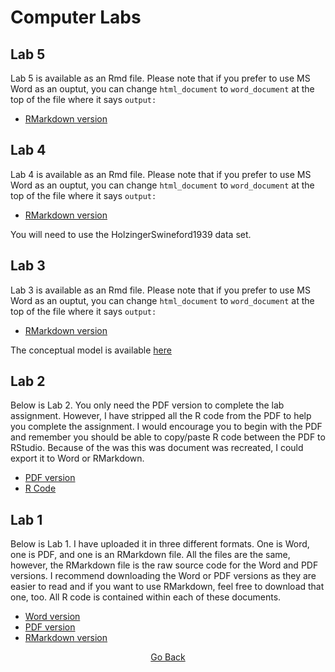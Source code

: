 # Computer Labs

## Lab 5
Lab 5 is available as an Rmd file. Please note that if you prefer to use MS Word as an ouptut, you can change `html_document` to `word_document` at the top of the file where it says `output:`

- [RMarkdown version](https://github.com/cddesja/epsy8266/raw/master/course_materials/labs/lab5/lab5.Rmd)


## Lab 4
Lab 4 is available as an Rmd file. Please note that if you prefer to use MS Word as an ouptut, you can change `html_document` to `word_document` at the top of the file where it says `output:`

- [RMarkdown version](https://github.com/cddesja/epsy8266/raw/master/course_materials/labs/lab4/lab4.Rmd)

You will need to use the HolzingerSwineford1939 data set.

## Lab 3
Lab 3 is available as an Rmd file. Please note that if you prefer to use MS Word as an ouptut, you can change `html_document` to `word_document` at the top of the file where it says `output:`

- [RMarkdown version](https://github.com/cddesja/epsy8266/raw/master/course_materials/labs/lab3/lab3.Rmd)

The conceptual model is available [here](https://github.com/cddesja/epsy8266/raw/master/course_materials/labs/lab3/conceptualModel.pdf)

## Lab 2
Below is Lab 2. You only need the PDF version to complete the lab assignment. However, I have stripped all the R code from the PDF to help you complete the assignment. I would encourage you to begin with the PDF and remember you should be able to copy/paste R code between the PDF to RStudio. Because of the was this was document was recreated, I could export it to Word or RMarkdown. 

- [PDF version](https://github.com/cddesja/epsy8266/raw/master/course_materials/labs/lab2/lab2.pdf)
- [R Code](https://github.com/cddesja/epsy8266/raw/master/course_materials/labs/lab2/lab2.R)

## Lab 1
Below is Lab 1. I have uploaded it in three different formats. One is Word, one is PDF, and one is an RMarkdown file. All the files are the same, however, the RMarkdown file is the raw source code for the Word and PDF versions. I recommend downloading the Word or PDF versions as they are easier to read and if you want to use RMarkdown, feel free to download that one, too. All R code is contained within each of these documents.

- [Word version](https://github.com/cddesja/epsy8266/raw/master/course_materials/labs/lab1/lab1.docx)
- [PDF version](https://github.com/cddesja/epsy8266/raw/master/course_materials/labs/lab1/lab1.pdf)
- [RMarkdown version](https://github.com/cddesja/epsy8266/raw/master/course_materials/labs/lab1/lab1.Rmd)

<p align="center">
<a href="https://cddesja.github.io/epsy8266">Go Back</a>
</p>

